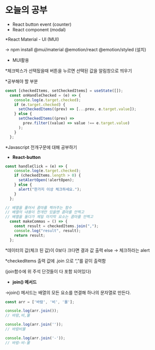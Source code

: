 # 오늘의 공부

- React button event (counter)
- React component (modal)

*React Material - UI (MUI)

→ npm install @mui/material @emotion/react @emotion/styled (설치)

- MUI활용

*체크박스가 선택됬을때 버튼을 누르면 선택된 값을 알림창으로 띄우기 

*공부해야 할 부분 

```jsx
const [checkedItems, setCheckedItems] = useState([]);
  const onHandleChecked = (e) => {
    console.log(e.target.checked);
    if (e.target.checked) {
      setCheckedItems((prev) => [...prev, e.target.value]);
    } else {
      setCheckedItems((prev) =>
        prev.filter((value) => value !== e.target.value)
      );
    }
  };
```

*Javascript 전개구문에 대해 공부하기

- **React-button**

```jsx
const handleClick = (e) => {
    console.log(e.target.checked);
    if (checkedItems.length > 0) {
      setAlertOpen(!alertOpen);
    } else {
      alert("한가지 이상 체크하세요.");
    }
  };

// 배열을 풀어서 콤마를 찍어주는 함수
// 배열의 내용이 한개만 있을땐 콤마를 안찍고
// 배열을 돌다가 제일 마지막 요소는 콤마를 안찍고
  const makeCommas = () => {
    const result = checkedItems.join(",");
    console.log("result", result);
    return result;
  };
```

*데이터의 값(체크 된 값)이 0보다 크다면 결과 값 출력 else → 체크하라는 alert 

*checkedItems 출력 값에 .join 으로 “,”를 같이 출력함 

(join함수에 위 주석 단것들이 다 포함 되어있다)

- **join() 메서드**

→join() 메서드는 배열의 모든 요소를 연결해 하나의 문자열로 만든다.

```jsx
const arr = ['바람', '비', '물'];

console.log(arr.join());
// 바람,비,물

console.log(arr.join(''));
// 바람비물

console.log(arr.join('-'));
// 바람-비-물
```
